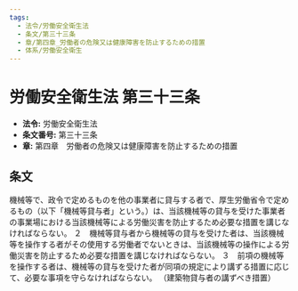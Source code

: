 ```yaml
---
tags:
  - 法令/労働安全衛生法
  - 条文/第三十三条
  - 章/第四章_労働者の危険又は健康障害を防止するための措置
  - 体系/労働安全衛生
---
```

# 労働安全衛生法 第三十三条

- **法令:** 労働安全衛生法
- **条文番号:** 第三十三条
- **章:** 第四章　労働者の危険又は健康障害を防止するための措置

## 条文
機械等で、政令で定めるものを他の事業者に貸与する者で、厚生労働省令で定めるもの（以下「機械等貸与者」という。）は、当該機械等の貸与を受けた事業者の事業場における当該機械等による労働災害を防止するため必要な措置を講じなければならない。
２　機械等貸与者から機械等の貸与を受けた者は、当該機械等を操作する者がその使用する労働者でないときは、当該機械等の操作による労働災害を防止するため必要な措置を講じなければならない。
３　前項の機械等を操作する者は、機械等の貸与を受けた者が同項の規定により講ずる措置に応じて、必要な事項を守らなければならない。
（建築物貸与者の講ずべき措置）

